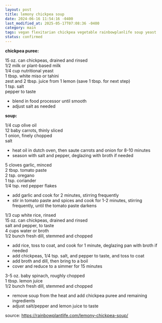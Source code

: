 ```yaml
---
layout: post
title: lemony chickpea soup
date: 2024-06-16 11:54:16 -0400
last_modified_at: 2025-05-17T07:08:36 -0400
category: main
tags: vegan flexitarian chickpea vegetable rainbowplanlife soup yeast
status: confirmed
---
```


**chickpea puree:**

15 oz. can chickpeas, drained and rinsed  
1/2 milk or plant-based milk  
1/4 cup nutritional yeast  
1 tbsp. white miso or tahini  
zest and 2 tbsp. juice from 1 lemon (save 1 tbsp. for next step)  
1 tsp. salt  
pepper to taste  
* blend in food processor until smooth
* adjust salt as needed

**soup:**

1/4 cup olive oil  
12 baby carrots, thinly sliced  
1 onion, finely chopped  
salt  
* heat oil in dutch oven, then saute carrots and onion for 8-10 minutes
* season with salt and pepper, deglazing with broth if needed

5 cloves garlic, minced  
2 tbsp. tomato paste  
2 tsp. oregano  
1 tsp. coriander  
1/4 tsp. red pepper flakes  
* add garlic and cook for 2 minutes, stirring frequently
* stir in tomato paste and spices and cook for 1-2 minutes, stirring frequently,
  until the tomato paste darkens

1/3 cup white rice, rinsed  
15 oz. can chickpeas, drained and rinsed  
salt and pepper, to taste  
4 cups water or broth  
1/2 bunch fresh dill, stemmed and chopped  
* add rice, toss to coat, and cook for 1 minute, deglazing pan with broth if needed
* add chickpeas, 1/4 tsp. salt, and pepper to taste, and toss to coat
* add broth and dill, then bring to a boil
* cover and reduce to a simmer for 15 minutes

3-5 oz. baby spinach, roughly chopped  
1 tbsp. lemon juice  
1/2 bunch fresh dill, stemmed and chopped  
* remove soup from the heat and add chickpea puree and remaining ingredients
* adjust salt/pepper and lemon juice to taste

source: <https://rainbowplantlife.com/lemony-chickpea-soup/>
